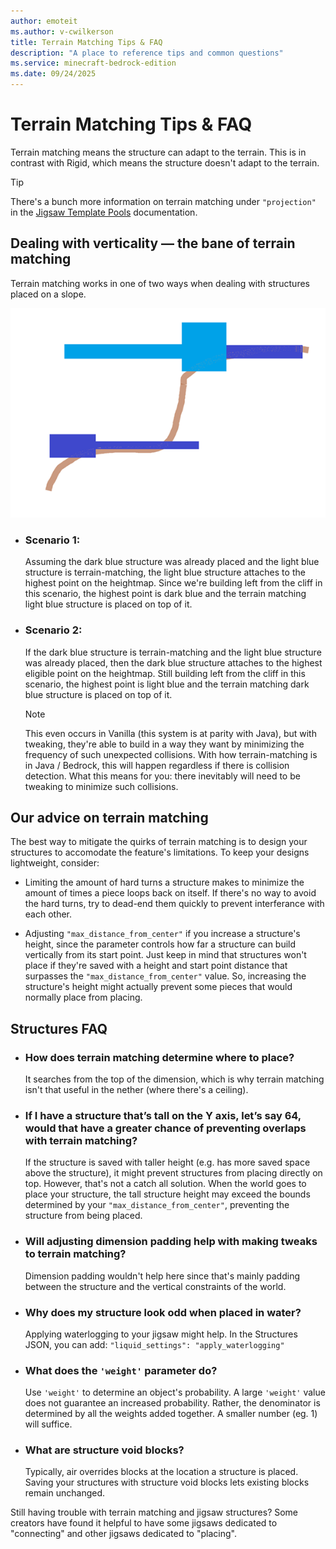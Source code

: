 ```yaml
---
author: emoteit
ms.author: v-cwilkerson
title: Terrain Matching Tips & FAQ
description: "A place to reference tips and common questions"
ms.service: minecraft-bedrock-edition
ms.date: 09/24/2025
---
```


# Terrain Matching Tips & FAQ

Terrain matching means the structure can adapt to the terrain. This is in contrast with Rigid, which means the structure doesn't adapt to the terrain.

> [!TIP]
> There's a bunch more information on terrain matching under `"projection"` in the [Jigsaw Template Pools](../../Reference/Content/WorldgenReference/Examples/JigsawTemplatePools.md) documentation.

## Dealing with verticality &mdash; the bane of terrain matching

Terrain matching works in one of two ways when dealing with structures placed on a slope.

![Terrain Matching Along a Slope](../Structures/Media/terrain.png)

- ### Scenario 1:

  Assuming the dark blue structure was already placed and the light blue structure is terrain-matching, the light blue structure attaches to the highest point on the heightmap. Since we're building left from the cliff in this scenario, the highest point is dark blue and the terrain matching light blue structure is placed on top of it.

- ### Scenario 2:

  If the dark blue structure is terrain-matching and the light blue structure was already placed, then the dark blue structure attaches to the highest eligible point on the heightmap. Still building left from the cliff in this scenario, the highest point is light blue and the terrain matching dark blue structure is placed on top of it.

    > [!NOTE]
    > This even occurs in Vanilla (this system is at parity with Java), but with tweaking, they're able to build in a way they want by minimizing the frequency of such unexpected collisions. With how terrain-matching is in Java / Bedrock, this will happen regardless if there is collision detection. What this means for you: there inevitably will need to be tweaking to minimize such collisions.

## Our advice on terrain matching

The best way to mitigate the quirks of terrain matching is to design your structures to accomodate the feature's limitations. To keep your designs lightweight, consider:

- Limiting the amount of hard turns a structure makes to minimize the amount of times a piece loops back on itself. If there's no way to avoid the hard turns, try to dead-end them quickly to prevent interferance with each other.

- Adjusting `"max_distance_from_center"` if you increase a structure's height, since the parameter controls how far a structure can build vertically from its start point. Just keep in mind that structures won't place if they're saved with a height and start point distance that surpasses the `"max_distance_from_center"` value. So, increasing the structure's height might actually prevent some pieces that would normally place from placing.

## Structures FAQ

- ### How does terrain matching determine where to place?

  It searches from the top of the dimension, which is why terrain matching isn't that useful in the nether (where there's a ceiling).

- ### If I have a structure that’s tall on the Y axis, let’s say 64, would that have a greater chance of preventing overlaps with terrain matching?

  If the structure is saved with taller height (e.g. has more saved space above the structure), it might prevent structures from placing directly on top. However, that's not a catch all solution. When the world goes to place your structure, the tall structure height may exceed the bounds determined by your `"max_distance_from_center"`, preventing the structure from being placed.

- ### Will adjusting dimension padding help with making tweaks to terrain matching?

  Dimension padding wouldn't help here since that's mainly padding between the structure and the vertical constraints of the world.

- ### Why does my structure look odd when placed in water?

  Applying waterlogging to your jigsaw might help.
  In the Structures JSON, you can add: `"liquid_settings": "apply_waterlogging"`

- ### What does the `'weight'` parameter do?

  Use `'weight'` to determine an object's probability. A large `'weight'` value does not guarantee an increased probability. Rather, the denominator is determined by all the weights added together. A smaller number (eg. 1) will suffice.

- ### What are structure void blocks?

  Typically, air overrides blocks at the location a structure is placed. Saving your structures with structure void blocks lets existing blocks remain unchanged.

Still having trouble with terrain matching and jigsaw structures? Some creators have found it helpful to have some jigsaws dedicated to "connecting" and other jigsaws dedicated to "placing".
